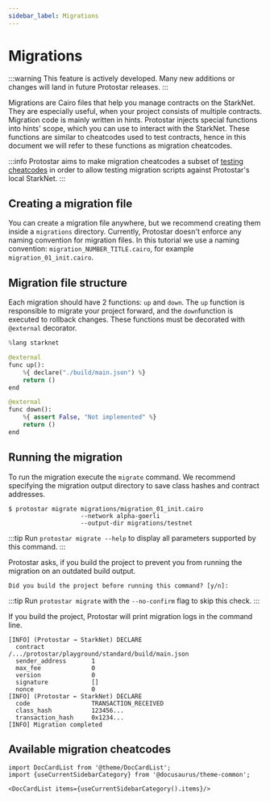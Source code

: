 ```yaml
---
sidebar_label: Migrations
---
```


# Migrations

:::warning
This feature is actively developed. Many new additions or changes will land in future Protostar releases.
:::


Migrations are Cairo files that help you manage contracts on the StarkNet. They are especially useful, when your project consists of multiple contracts. Migration code is mainly written in hints. Protostar injects special functions into hints' scope, which you can use to interact with the StarkNet. These functions are similar to cheatcodes used to test contracts, hence in this document we will refer to these functions as migration cheatcodes.

:::info
Protostar aims to make migration cheatcodes a subset of [testing cheatcodes](/docs/tutorials/testing/cheatcodes) in order to allow testing migration scripts against Protostar's local StarkNet.
:::

## Creating a migration file
You can create a migration file anywhere, but we recommend creating them inside a `migrations` directory. Currently, Protostar doesn't enforce any naming convention for migration files. In this tutorial we use a naming convention: `migration_NUMBER_TITLE.cairo`, for example `migration_01_init.cairo`.



## Migration file structure
Each migration should have 2 functions: `up` and `down`. The `up` function is responsible to migrate your project forward, and the `down`function is executed to rollback changes. These functions must be decorated with `@external` decorator.

```python title="Declaring contract in migration file"
%lang starknet

@external
func up():
    %{ declare("./build/main.json") %}
    return ()
end

@external
func down():
    %{ assert False, "Not implemented" %}
    return ()
end

``` 

## Running the migration
To run the migration execute the `migrate` command. We recommend specifying the migration output directory to save class hashes and contract addresses.

```text title="Running the migration to the testnet"
$ protostar migrate migrations/migration_01_init.cairo
                    --network alpha-goerli
                    --output-dir migrations/testnet
```

:::tip
Run `protostar migrate --help` to display all parameters supported by this command.
:::

Protostar asks, if you build the project to prevent you from running the migration on an outdated build output.

```text title="Type 'y' to continue"
Did you build the project before running this command? [y/n]: 
```

:::tip
Run `protostar migrate` with the `--no-confirm` flag to skip this check.
:::


If you build the project, Protostar will print migration logs in the command line.

```text title="You can use this output for the debugging purposes"
[INFO] (Protostar → StarkNet) DECLARE
  contract             /.../protostar/playground/standard/build/main.json
  sender_address       1
  max_fee              0
  version              0
  signature            []
  nonce                0
[INFO] (Protostar ← StarkNet) DECLARE
  code                 TRANSACTION_RECEIVED
  class_hash           123456...
  transaction_hash     0x1234...
[INFO] Migration completed
```

## Available migration cheatcodes
```mdx-code-block
import DocCardList from '@theme/DocCardList';
import {useCurrentSidebarCategory} from '@docusaurus/theme-common';

<DocCardList items={useCurrentSidebarCategory().items}/>
```

